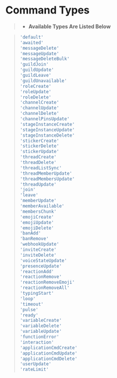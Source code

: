 # Command Types
> * **Available Types Are Listed Below**

>```js
>'default'
>'awaited'
>'messageDelete'
>'messageUpdate'
>'messageDeleteBulk'
>'guildJoin'
>'guildUpdate'
>'guildLeave'
>'guildUnavailable'
>'roleCreate'
>'roleUpdate'
>'roleDelete'
>'channelCreate'
>'channelUpdate'
>'channelDelete'
>'channelPinsUpdate'
>'stageInstanceCreate'
>'stageInstanceUpdate'
>'stageInstanceDelete'
>'stickerCreate'
>'stickerDelete'
>'stickerUpdate'
>'threadCreate'
>'threadDelete'
>'threadListSync'
>'threadMemberUpdate'
>'threadMembersUpdate'
>'threadUpdate'
>'join'
>'leave'
>'memberUpdate'
>'memberAvailable'
>'membersChunk'
>'emojiCreate'
>'emojiUpdate'
>'emojiDelete'
>'banAdd'
>'banRemove'
>'webhookUpdate'
>'inviteCreate'
>'inviteDelete'
>'voiceStateUpdate'
>'presenceUpdate'
>'reactionAdd'
>'reactionRemove'
>'reactionRemoveEmoji'
>'reactionRemoveAll'
>'typingStart'
>'loop'
>'timeout'
>'pulse'
>'ready'
>'variableCreate'
>'variableDelete'
>'variableUpdate'
>'functionError'
>'interaction'
>'applicationCmdCreate'
>'applicationCmdUpdate'
>'applicationCmdDelete'
>'userUpdate'
>'rateLimit' 
>```